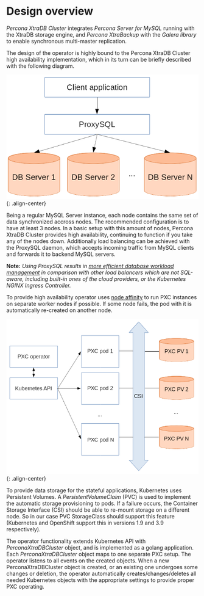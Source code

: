 Design overview
================

*Percona XtraDB Cluster* integrates *Percona Server for MySQL* running with the XtraDB storage engine, and *Percona XtraBackup* with the *Galera library* to enable synchronous multi-master replication. 

The design of the operator is highly bound to the Percona XtraDB Cluster high availability implementation, which in its turn can be briefly described with the following diagram.

![PXC HA](./assets/images/replication.png "Percona XtraDB Cluster HA implementation"){: .align-center}

Being a regular MySQL Server instance, each node contains the same set of data synchronized accross nodes. The recommended configuration is to have at least 3 nodes. In a basic setup with this amount of nodes, Percona XtraDB Cluster provides high availability, continuing to function if you take any of the nodes down. Additionally load balancing can be achieved with the ProxySQL daemon, which accepts incoming traffic from MySQL clients and forwards it to backend MySQL servers.

**Note:** *Using ProxySQL results in [more efficient database workload management](https://proxysql.com/compare) in comparison with other load balancers which are not SQL-aware, including built-in ones of the cloud providers, or the Kubernetes NGINX Ingress Controller.*

To provide high availability operator uses [node affinity](https://kubernetes.io/docs/concepts/configuration/assign-pod-node/#affinity-and-anti-affinity) to run PXC instances on separate worker nodes if possible. If some node fails, the pod with it is automatically re-created on another node.

![PSMDB Operator](./assets/images/operator.png "Percona Server for MongoDB operator"){: .align-center}

To provide data storage for the stateful applications, Kubernetes uses Persistent Volumes. A *PersistentVolumeClaim* (PVC) is used to implement the automatic storage provisioning to pods.  If a failure occurs, the Container Storage Interface (CSI) should be able to re-mount storage on a different node. So in our case PVC StorageClass should support this feature (Kubernetes and OpenShift support this in versions 1.9 and 3.9 respectively).

The operator functionality extends Kubernetes API with *PerconaXtraDBCluster* object, and is implemented as a golang application. Each *PerconaXtraDBCluster* object maps to one separate PXC setup. The operator listens to all events on the created objects. When a new PerconaXtraDBCluster object is created, or an existing one undergoes some changes or deletion, the operator automatically creates/changes/deletes all needed Kubernetes objects with the appropriate settings to provide proper PXC operating.
